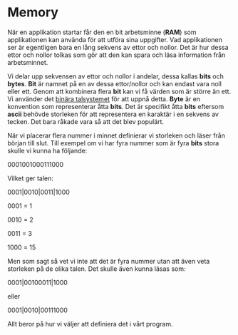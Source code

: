 # Memory

När en applikation startar får den en bit arbetsminne (__RAM__) som applikationen kan använda för att utföra sina uppgifter. Vad applikationen ser är egentligen bara en lång sekvens av ettor och nollor. Det är hur dessa ettor och nollor tolkas som gör att den kan spara och läsa information från arbetsminnet.

Vi delar upp sekvensen av ettor och nollor i andelar, dessa kallas __bits__ och __bytes__. __Bit__ är namnet på en av dessa ettor/nollor och kan endast vara noll eller ett. Genom att kombinera flera __bit__ kan vi få värden som är större än ett. Vi använder det [binära talsystemet](https://sv.wikipedia.org/wiki/Bin%C3%A4ra_talsystemet) för att uppnå detta. __Byte__ är en konvention som representerar åtta __bits__. Det är specifikt åtta __bits__ eftersom __ascii__ behövde storleken för att representera en karaktär i en sekvens av tecken. Det bara råkade vara så att det blev populärt.

När vi placerar flera nummer i minnet definierar vi storleken och läser från början till slut. Till exempel om vi har fyra nummer som är fyra __bits__ stora skulle vi kunna ha följande:

0001001000111000

Vilket ger talen:

0001|0010|0011|1000

0001 = 1

0010 = 2

0011 = 3

1000 = 15

Men som sagt så vet vi inte att det är fyra nummer utan att även veta storleken på de olika talen. Det skulle även kunna läsas som:

0001|00100011|1000

eller

0001|0010|00111000

Allt beror på hur vi väljer att definiera det i vårt program.
